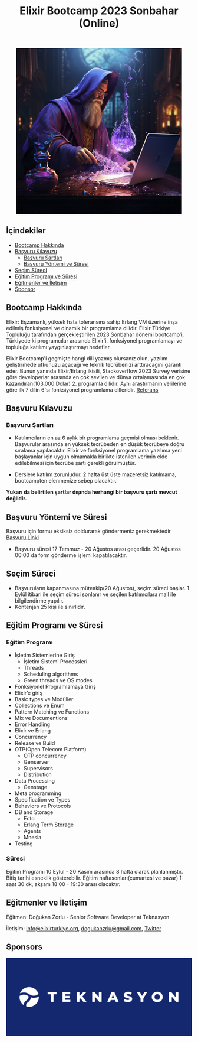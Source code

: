 <h1 align="center"> Elixir Bootcamp 2023 Sonbahar (Online) </h1> <br>
<p align="center">
  <a href="https://github.com/elixirtr/elixir-bootcamp-2023">
    <img alt="" title="" src="images/alchemist.png" width="450">
  </a>
</p>

## İçindekiler

- [Bootcamp Hakkında](#bootcamp-hakkında)
- [Başvuru Kılavuzu](#başvuru-kılavuzu)
  - [Başvuru Şartları](#başvuru-şartları)
  - [Başvuru Yöntemi ve Süresi](#başvuru-yöntemi-ve-süresi)
- [Seçim Süreci](#seçim-süreci)
- [Eğitim Programı ve Süresi](#eğitim-programı-ve-süresi)
- [Eğitmenler ve İletişim](#eğitmenler-ve-iletişim)
- [Sponsor](#sponsors)

## Bootcamp Hakkında

Elixir: Eşzamanlı, yüksek hata toleransına sahip Erlang VM üzerine inşa edilmiş fonksiyonel
ve dinamik bir programlama dilidir. Elixir Türkiye Topluluğu tarafından gerçekleştirilen
2023 Sonbahar dönemi bootcamp'i, Türkiyede ki programcılar arasında Elixir'i, fonksiyonel
programlamayı ve topluluğa katılımı yaygınlaştırmayı hedefler.

Elixir Bootcamp'i geçmişte hangi dili yazmış olursanız olun, yazılım geliştirmede ufkunuzu açacağı ve teknik tecrübenizi
arttıracağını garanti eder. Bunun yanında Elixir/Erlang ikisili,  Stackoverflow 2023 Survey verisine göre developerlar arasında
en çok sevilen ve dünya ortalamasında en çok kazandıran(103.000 Dolar) 2. programla dilidir. Aynı araştırmanın
verilerine göre ilk 7 dilin 6'sı fonksiyonel programlama dilleridir. [Referans](https://survey.stackoverflow.co/2022#technology-top-paying-technologies)

## Başvuru Kılavuzu

### Başvuru Şartları

* Katılımcıların en az 6 aylık bir programlama geçmişi olması beklenir. Başvurular
  arasında en yüksek tecrübeden en düşük tecrübeye doğru sıralama yapılacaktır. Elixir ve fonksiyonel programlama
  yazılıma yeni başlayanlar için uygun olmamakla birlikte istenilen verimin elde edilebilmesi için tecrübe şartı gerekli görülmüştür.

* Derslere katılım zorunludur. 2 hafta üst üste mazeretsiz katılmama, bootcampten elenmenize sebep olacaktır.

**Yukarı da belirtilen şartlar dışında herhangi bir başvuru şartı mevcut değildir.**

## Başvuru Yöntemi ve Süresi

Başvuru için formu eksiksiz doldurarak göndermeniz gerekmektedir [Başvuru Linki](https://forms.gle/7o1VY15JwqtTEmmZ9)

* Başvuru süresi 17 Temmuz - 20 Ağustos arası geçerlidir. 20 Ağustos 00:00 da form gönderme işlemi kapatılacaktır.

## Seçim Süreci

* Başvuruların kapanmasına müteakip(20 Ağustos), seçim süreci başlar. 1 Eylül itibari ile
  seçim süreci sonlanır ve seçilen katılımcılara mail ile bilgilendirme yapılır.
* Kontenjan 25 kişi ile sınırlıdır.

## Eğitim Programı ve Süresi

### Eğitim Programı

* İşletim Sistemlerine Giriş
  * İşletim Sistemi Processleri
  * Threads
  * Scheduling algorithms
  * Green threads ve OS modes
* Fonksiyonel Programlamaya Giriş
* Elixir’e giriş
* Basic types ve Modüller
* Collections ve Enum
* Pattern Matching ve Functions
* Mix ve Documentions
* Error Handling
* Elixir ve Erlang
* Concurrency
* Release ve Build
* OTP(Open Telecom Platform)
  * OTP concurrency
  * Genserver
  * Supervisors
  * Distribution
* Data Processing
  - Genstage
* Meta programming
* Specification ve Types
* Behaviors ve Protocols
* DB and Storage
  - Ecto
  - Erlang Term Storage
  - Agents
  - Mnesia
* Testing

### Süresi

Eğitim Programı 10 Eylül - 20 Kasım arasında 8 hafta olarak planlanmıştır. Bitiş tarihi esneklik gösterebilir.
Eğitim haftasonları(cumartesi ve pazar) 1 saat 30 dk, akşam 18:00 - 19:30 arası olacaktır.

## Eğitmenler ve İletişim

Eğitmen: Doğukan Zorlu - Senior Software Developer at Teknasyon

İletişim: info@elixirturkiye.org, dogukanzrlu@gmail.com, [Twitter](https://twitter.com/DogukannZorlu)

## Sponsors

[![Teknasyon](images/teknasyon_logo.jpeg)](#https://teknasyon.com/)
